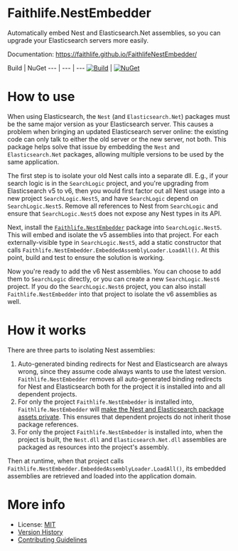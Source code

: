 # Faithlife.NestEmbedder

Automatically embed Nest and Elasticsearch.Net assemblies, so you can upgrade your Elasticsearch servers more easily.

Documentation: https://faithlife.github.io/FaithlifeNestEmbedder/

Build | NuGet
--- | --- | ---
[![Build](https://github.com/Faithlife/NestEmbedder/workflows/Build/badge.svg)](https://github.com/Faithlife/NestEmbedder/actions?query=workflow%3ABuild) | [![NuGet](https://img.shields.io/nuget/v/Faithlife.NestEmbedder.svg)](https://www.nuget.org/packages/Faithlife.NestEmbedder)

# How to use

When using Elasticsearch, the `Nest` (and `Elasticsearch.Net`) packages must be the same major version as your Elasticsearch server. This causes a problem when bringing an updated Elasticsearch server online: the existing code can only talk to either the old server or the new server, not both. This package helps solve that issue by embedding the `Nest` and `Elasticsearch.Net` packages, allowing multiple versions to be used by the same application.

The first step is to isolate your old Nest calls into a separate dll. E.g., if your search logic is in the `SearchLogic` project, and you're upgrading from Elasticsearch v5 to v6, then you would first factor out all Nest usage into a new project `SearchLogic.Nest5`, and have `SearchLogic` depend on `SearchLogic.Nest5`. Remove all references to Nest from `SearchLogic` and ensure that `SearchLogic.Nest5` does not expose any Nest types in its API.

Next, install the [`Faithlife.NestEmbedder`](https://www.nuget.org/packages/Faithlife.NestEmbedder) package into `SearchLogic.Nest5`. This will embed and isolate the v5 assemblies into that project. For each externally-visible type in `SearchLogic.Nest5`, add a static constructor that calls `Faithlife.NestEmbedder.EmbeddedAssemblyLoader.LoadAll()`. At this point, build and test to ensure the solution is working.

Now you're ready to add the v6 Nest assemblies. You can choose to add them to `SearchLogic` directly, or you can create a new `SearchLogic.Nest6` project. If you do the `SearchLogic.Nest6` project, you can also install `Faithlife.NestEmbedder` into that project to isolate the v6 assemblies as well.

# How it works

There are three parts to isolating Nest assemblies:

1. Auto-generated binding redirects for Nest and Elasticsearch are always wrong, since they assume code always wants to use the latest version. `Faithlife.NestEmbedder` removes all auto-generated binding redirects for Nest and Elasticsearch both for the project it is installed into and all dependent projects.
1. For only the project `Faithlife.NestEmbedder` is installed into, `Faithlife.NestEmbedder` will [make the Nest and Elasticsearch package assets private](https://docs.microsoft.com/en-us/nuget/consume-packages/package-references-in-project-files#controlling-dependency-assets). This ensures that dependent projects do not inherit those package references.
1. For only the project `Faithlife.NestEmbedder` is installed into, when the project is built, the `Nest.dll` and `Elasticsearch.Net.dll` assemblies are packaged as resources into the project's assembly.

Then at runtime, when that project calls `Faithlife.NestEmbedder.EmbeddedAssemblyLoader.LoadAll()`, its embedded assemblies are retrieved and loaded into the application domain.

# More info

* License: [MIT](LICENSE)
* [Version History](VersionHistory.md)
* [Contributing Guidelines](CONTRIBUTING.md)

